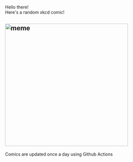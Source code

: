 Hello there! <br>Here's a random xkcd comic!<br>
## <img src="https://imgs.xkcd.com/comics/baby_names.png" alt="meme" width="400"/><br>
Comics are updated once a day using Github Actions